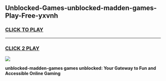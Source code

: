 
## Unblocked-Games-unblocked-madden-games-Play-Free-yxvnh
<h3>
<a href="https://premium76.site?title=unblocked-madden-games&ref=23A">CLICK TO PLAY</a></h3>
<hr>

<h3>
<a href="https://premium76.site?title=unblocked-madden-games&ref=23A">CLICK 2 PLAY</a>
  
</h3>

<a href="https://premium76.site?title=unblocked-madden-games&ref=23A"><img src="https://clearcache.store/games.png"></a>


**unblocked-madden-games games unblocked: Your Gateway to Fun and Accessible Online Gaming**
